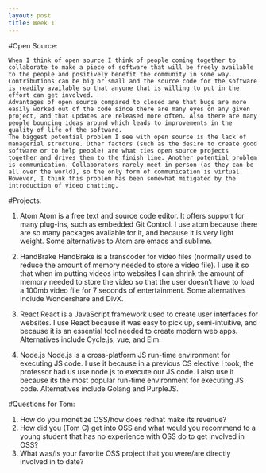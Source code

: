 ```yaml
---
layout: post
title: Week 1
---
```


#Open Source:

	When I think of open source I think of people coming together to collaborate to make a piece of software that will be freely available to the people and positively benefit the community in some way. Contributions can be big or small and the source code for the software is readily available so that anyone that is willing to put in the effort can get involved. 
	Advantages of open source compared to closed are that bugs are more easily worked out of the code since there are many eyes on any given project, and that updates are released more often. Also there are many people bouncing ideas around which leads to improvements in the quality of life of the software.
	The biggest potential problem I see with open source is the lack of managerial structure. Other factors (such as the desire to create good software or to help people) are what ties open source projects together and drives them to the finish line. Another potential problem is communication. Collaborators rarely meet in person (as they can be all over the world), so the only form of communication is virtual. However, I think this problem has been somewhat mitigated by the introduction of video chatting.

#Projects:

1. Atom
Atom is a free text and source code editor. It offers support for many plug-ins, such as embedded Git Control. I use atom because there are so many packages available for it, and because it is very light weight. Some alternatives to Atom are emacs and sublime. 

2. HandBrake
HandBrake is a transcoder for video files (normally used to reduce the amount of memory needed to  store a video file). I use it so that when im putting videos into websites I can shrink the amount of memory needed to store the video so that the user doesn’t have to load a 100mb video file for 7 seconds of entertainment. Some alternatives include Wondershare and DivX.

3. React
React is a JavaScript framework used to create user interfaces for websites. I use React because it was easy to pick up, semi-intuitive, and because it is an essential tool needed to create modern web apps. Alternatives include Cycle.js, vue, and Elm.

4. Node.js
Node.js is a cross-platform JS run-time environment for executing JS code. I use it because in a previous CS elective I took, the professor had us use node.js to execute our JS code. I also use it because its the most popular run-time environment for executing JS code. Alternatives include Golang and PurpleJS.


#Questions for Tom:

1. How do you monetize OSS/how does redhat make its revenue?
2. How did you (Tom C) get into OSS and what would you recommend to a young student that has no experience with OSS do to get involved in OSS?
3. What was/is your favorite OSS project that you were/are directly involved in to date?

